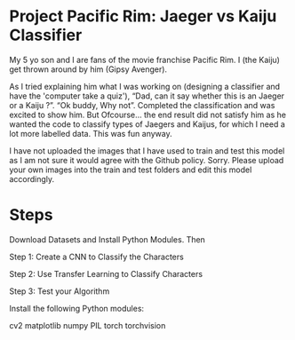 # Project Pacific Rim: Jaeger vs Kaiju Classifier

My 5 yo son and I are fans of the movie franchise Pacific Rim. I (the Kaiju) get thrown around by him (Gipsy Avenger). 

As I tried explaining him what I was working on (designing a classifier and have the 'computer take a quiz'), “Dad, can it say whether this is an Jaeger or a Kaiju ?”.   “Ok buddy, Why not”. Completed the classification and was excited to show him. But Ofcourse… the end result did not satisfy him as he wanted the code to classify types of Jaegers and Kaijus, for which I need a lot more labelled data.  This was fun anyway.

I have not uploaded the images that I have used to train and test this model as I am not sure it would agree with the Github policy. Sorry. Please upload your own images into the train and test folders and edit this model accordingly.
 
# Steps
Download Datasets and Install Python Modules. Then

Step 1: Create a CNN to Classify the Characters

Step 2: Use Transfer Learning to Classify Characters

Step 3: Test your Algorithm

Install the following Python modules:

cv2
matplotlib
numpy
PIL
torch
torchvision
